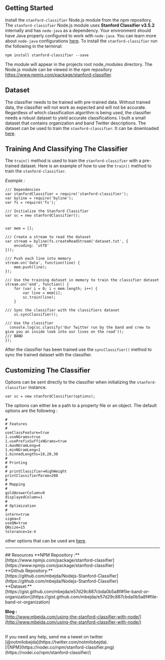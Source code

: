 ## Getting Started
Install the `stanford-classifier` Node.js module from the npm repository. The `stanford-classifier` Node.js module uses **Stanford Classifier v3.5.2** internally and has `node-java` as a dependency. Your environment should have Java properly configured to work with `node-java`. You can learn more about `node-java` configurations [here](https://github.com/joeferner/node-java). To install the `stanford-classifier` run the following in the terminal:
```
npm install stanford-classifier --save
```
The module will appear in the projects root node_modules directory. The Node.js module can be viewed in the npm repository https://www.npmjs.com/package/stanford-classifier.

## Dataset
The classifier needs to be trained with pre-trained data. Without trained data, the classifier will not work as expected and will not be accurate. Regardless of which classification algorithm is being used, the classifier needs a robust dataset to yield accurate classifications. I built a small dataset that contains organization and band Twitter descriptions. The dataset can be used to train the `stanford-classifier`. It can be downloaded [here](https://gist.github.com/mbejda/e57d29c887cbda0b5a8f#file-band-or-organization).

## Training And Classifying The Classifier
The `train()` method is used to train the `stanford-classifier` with a pre-trained dataset. Here is an example of how to use the `train()` method to train the `stanford-classifier`.

*Example :*
```
/// Dependencies
var stanfordClassifier = require('stanford-classifier');
var byline = require('byline');
var fs = require('fs');

/// Initialize the Stanford Classifier
var sc = new stanfordClassifier();


var mem = [];

/// Create a stream to read the dataset
var stream = byline(fs.createReadStream('dataset.txt', {
    encoding: 'utf8'
}));

/// Push each line into memory
stream.on('data', function(line) {
    mem.push(line);
});

/// Use the training dataset in memory to train the classifier dataset
stream.on('end', function() {
    for (var i = 0; i < mem.length; i++) {
        var line = mem[i];
        sc.train(line);
    }

/// Sync the classifier with the classifiers dataset
    sc.syncClassifier();
  
/// Use the classifier
  console.log(sc.classify('Our Twitter run by the band and crew to give you an inside look into our lives on the road'));
/// BAND
});
```
After the classifier has been trained use the `syncClassifier()` method to sync the trained dataset with the classifier.


## Customizing The Classifier
Options can be sent directly to the classifier when initializing the `stanford-classifier` instance. 
```
var sc = new stanfordClassifier(options);
```
The options can either be a path to a property file or an object. The default options are the following :
```
#
# Features
#
useClassFeature=true
1.useNGrams=true
1.usePrefixSuffixNGrams=true
1.maxNGramLeng=4
1.minNGramLeng=1
1.binnedLengths=10,20,30
#
# Printing
#
# printClassifier=HighWeight
printClassifierParam=200
#
# Mapping
#
goldAnswerColumn=0
displayedColumn=1
#
# Optimization
#
intern=true
sigma=3
useQN=true
QNsize=15
tolerance=1e-4

```

other options that can be used are [here](http://nlp.stanford.edu/nlp/javadoc/javanlp/edu/stanford/nlp/classify/ColumnDataClassifier.html "stanford classifer").

<hr>
## Resources
**NPM Repository :**<br>
[https://www.npmjs.com/package/stanford-classifier](https://www.npmjs.com/package/stanford-classifier)
<br>
**Github Repository:**<br>
[https://github.com/mbejda/Nodejs-Stanford-Classifier](https://github.com/mbejda/Nodejs-Stanford-Classifier)<br>
**Dataset:**<br>
[https://gist.github.com/mbejda/e57d29c887cbda0b5a8f#file-band-or-organization](https://gist.github.com/mbejda/e57d29c887cbda0b5a8f#file-band-or-organization)<br>

**Blog :**<br>
[http://www.mbejda.com/using-the-stanford-classifier-with-node/](http://www.mbejda.com/using-the-stanford-classifier-with-node/)


<br>
If you need any help, send me a tweet on twitter<br>
[@notmilobejda](https://twitter.com/notmilobejda).
<br>
[![NPM](https://nodei.co/npm/stanford-classifier.png)(https://nodei.co/npm/stanford-classifier/)




